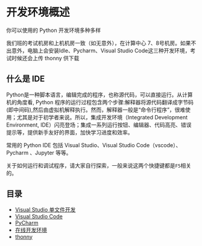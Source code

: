 # 开发环境概述

你可以使用的 Python 开发环境多种多样

我们班的考试机房和上机机房一致（如无意外），在计算中心 7、8号机房。如果不出意外，电脑上会安装Idle、Pycharm、Visual Studio Code这三种开发环境，考试时候还会上传 thonny 供下载

## 什么是 IDE

Python是一种脚本语言，编辑完成的程序，也称源代码，可以直接运行。从计算机的角度看, Python 程序的运行过程包含两个步骤:解释器将源代码翻译成字节码(即中间码),然后由虚拟机解释执行。然而，解释器一般是“命令行程序”，很难使用；尤其是对于初学者来说。所以，集成开发环境（Integrated Development Environment, IDE）闪亮登场；集成一系列运行按钮、编辑器、代码高亮、错误提示等，提供新手友好的界面，加快学习进度和效率。

常用的 Python IDE 包括 Visual Studio、Visual Studio Code（vscode）、Pycharm 、Jupyter 等等。

关于如何运行和调试程序，请大家自行探索，一般来说这两个快捷键都是`F5`相关的。

## 目录

- [Visual Studio 单文件开发](./vs)
- [Visual Studio Code](./vscode)
- [PyCharm](./pycharm)
- [在线开发环境](./online)
- [thonny](./thonny)